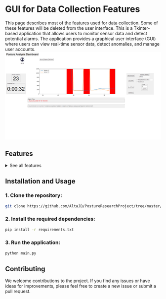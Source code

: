 # GUI for Data Collection Features
This page describes most of the features used for data collection. Some of these features will be deleted from the user interface.
This is a Tkinter-based application that allows users to monitor sensor data and detect potential alarms. The application provides a graphical user interface (GUI) where users can view real-time sensor data, detect anomalies, and manage user accounts.
![Simple GUI Overview](data/img/UI_Overview.png)
## Features
<details>
  
<summary>See all features</summary>

### 1. Show multiple lines on one graph with legends (DONE)
The application can display multiple sensor data streams on a single graph, with corresponding legends for easy identification.
### 2. Create alarm detection and show it on the graph (DONE)
The application can detect anomalies in the sensor data and display them on the graph.
### 3. Add time to determine processing time (DONE)
The application can measure the processing time for various operations, such as data retrieval and alarm detection.
### 4. Change position of the buttons and the graph (DONE)
The application allows users to customize the layout of the GUI, including the positioning of the buttons and the graph.
### 5. Create a simple database for storing user data (DONE)
The application uses a simple database to store user information, such as login credentials and sensor data.
### 6. Add data retrieve method (DONE)
The application provides a method to retrieve sensor data from the database.
### 7. Add sign-in/sign-out methods (DONE)
The application includes sign-in and sign-out functionality, allowing users to securely access their data.
### 8. Add background color of the alarm detected (DONE)
The application displays a distinctive background color when an alarm is detected on the graph.
### 9. Fix image display (DONE)
The application can now properly display images.
### 10. Improve the design (DONE)
The application's design can be further improved to enhance the user experience.
The list of the themes are available at: [Link](https://ttkthemes.readthedocs.io/en/latest/themes.html)
### 11. Add password encryption (DONE)
The application should encrypt user passwords for better security.
### 12. Code Refactoring (DONE)
The codebase can be refactored to improve readability, maintainability, and code organization.
### 13. User reports (DONE)
Add reports generating fuction, including: user used the device for (duration), alarm generated during (local time), etc. So that user can understand their postural behavior.
### 14. Data cleaning (DONE)
Replace extream values larger than 1200 by the previous valid value.
### 15. Alarm date and time recording (DONE)
Alarm generated at XX:XX AM/PM, dd-mm-yy. Lasted for XX mins. 
### 16. New Data Entry upon Registration (DONE)
The app requests and store more data, such as age, gender, weight, height, and shoulder size [XL, L, M, S, XS]
### 17. Pause monitoring (DONE)
User have the choice to Pause Monitoring for X mins.
### 18. Neutral and Extreme Posture Data collection (DONE)
After a new user has created a profile, give Instruction: Please make two posture(1.round shoulder with extream poking chin, 2. normal shoulder with neck extention) at 3 different distances(65/70/80cm), one by one. User should stay still at each posture for at least 10s. Data will be used to culculate individual fleibility. 
### 19. General Setting (DONE)
1. User may be able to set how frequent they want to be notified. "I want to be notified if I maintained a bad posture for 3/5/10/X mins."
2. User can set if they want alarm sound or mute device. Sound enable:'!s1#', Sound disable:'!s0#'.
### 20. Model Tuning and Deployment （TODO, Xijun）
The next step will be to continue tuning the model and make deployment attempts. Areas of concern: computational intensive？ memory usage？
### 21.Interactive graph for error reporting （DONE）
Need to check if selected time span matches noted rows. 
### 22. Dynamic posture data collection scenario. (DONE)
Provide users with instructions such as: slowly leaning forwards to the monitor, slowly leaning backwards from the monitor, slowly tilt the body to the left/right, slowly turn the head; and other tasks (typing, reading..) that mimic real-usage scenarios. Move the chair to a specified distance, and repeat the aforementioned actions.
### 23. Movement Classification (TODO) 
Apply a Hidden Markov Model or tangent slope to classify movements as relatively stationary, leaning forward, or leaning backward etc. Rapid and short-term changes in posture will not trigger an alarm. Only relative stationary bad postures will raise an alarm.
### 24. Memory Assessment (DONE)
Small computers such as Raspberry Pi has limited memory space. Therefore, assessment of the memory usage is essential over the testings and optimization processes.
### 25. Enhanced Graph Monitoring (DONE)
Allow the selection of the certain range using a scrollbar
### 26. Alarm true/false report (DONE)
Add buttons to the alert alert box to give feedback on whether the alert is correct or incorrect. Feedback shall be added to a feedback column for the same time window as "I want to be notified after XX secounds".
### 27. Command to make bad postures.(DONE)
Currently we're testing at 5+5+15 min. We'll increase that to 5+5+20 min. During the first 5+5 mins we don't need to perform the bad posture command.
TODO: Pop up at 3* random time (between 5-20 minutes) with the text: now perform a bad posture (with a start button). After data collection personal clicks START, newly added rows will be filled with yes in the column bad_posture_command. One bad postures command lasts for a random time window within 30-60 seconds). Then another window will pop up that says "data collection for bad posture is complete".  This bad posture command should pop up 3 times during 5-20 minutes.
Note: Needs to change the ranges for real testings
### 28. Image delay issues.（TODO）
Current live graph have delays of up to a few seconds. Ideally this delay should be less than one second.
### 29. Make X axis more readable (TODO)
The X axis shall be scaled according to the specified time interval and not the number of data
  
</details>

## Installation and Usage
### 1. Clone the repository:
```bash
git clone https://github.com/AltaJD/PostureResearchProject/tree/master/gui
```
### 2. Install the required dependencies:
```bash 
pip install -r requirements.txt
```
### 3. Run the application:
```bash 
python main.py
```
## Contributing
We welcome contributions to the project. If you find any issues or have ideas for improvements, please feel free to create a new issue or submit a pull request.

